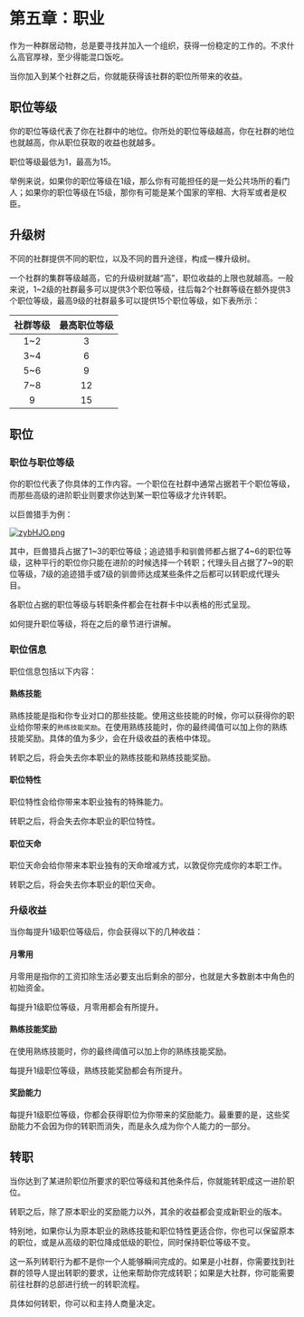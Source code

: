 # 第五章：职业

作为一种群居动物，总是要寻找并加入一个组织，获得一份稳定的工作的。不求什么高官厚禄，至少得能混口饭吃。

当你加入到某个社群之后，你就能获得该社群的职位所带来的收益。

## 职位等级

你的职位等级代表了你在社群中的地位。你所处的职位等级越高，你在社群的地位也就越高，你从职位获取的收益也就越多。

职位等级最低为1，最高为15。

举例来说，如果你的职位等级在1级，那么你有可能担任的是一处公共场所的看门人；如果你的职位等级在15级，那你有可能是某个国家的宰相、大将军或者是权臣。

## 升级树

不同的社群提供不同的职位，以及不同的晋升途径，构成一棵升级树。

一个社群的集群等级越高，它的升级树就越“高”，职位收益的上限也就越高。一般来说，1~2级的社群最多可以提供3个职位等级，往后每2个社群等级在额外提供3个职位等级，最高9级的社群最多可以提供15个职位等级，如下表所示：

社群等级|最高职位等级
:--:|:--:
1~2|3
3~4|6
5~6|9
7~8|12
9|15

## 职位

### 职位与职位等级

你的职位代表了你具体的工作内容。一个职位在社群中通常占据若干个职位等级，而那些高级的进阶职业则要求你达到某一职位等级才允许转职。

以巨兽猎手为例：

[![zybHJO.png](https://s1.ax1x.com/2022/12/05/zybHJO.png)](https://imgse.com/i/zybHJO)

其中，巨兽猎兵占据了1~3的职位等级；追迹猎手和驯兽师都占据了4~6的职位等级，这种平行的职位你只能在进阶的时候选择一个转职；代理头目占据了7~9的职位等级，7级的追迹猎手或7级的驯兽师达成某些条件之后都可以转职成代理头目。

各职位占据的职位等级与转职条件都会在社群卡中以表格的形式呈现。

如何提升职位等级，将在之后的章节进行讲解。

### 职位信息

职位信息包括以下内容：

#### 熟练技能

熟练技能是指和你专业对口的那些技能。使用这些技能的时候，你可以获得你的职业给你带来的`熟练技能奖励`。在使用熟练技能时，你的最终阈值可以加上你的熟练技能奖励。具体的值为多少，会在升级收益的表格中体现。

转职之后，将会失去你本职业的熟练技能和熟练技能奖励。

#### 职位特性

职位特性会给你带来本职业独有的特殊能力。

转职之后，将会失去你本职业的职位特性。

#### 职位天命

职位天命会给你带来本职业独有的天命增减方式，以敦促你完成你的本职工作。

转职之后，将会失去你本职业的职位天命。

### 升级收益

当你每提升1级职位等级后，你会获得以下的几种收益：

#### 月零用

月零用是指你的工资扣除生活必要支出后剩余的部分，也就是大多数剧本中角色的初始资金。

每提升1级职位等级，月零用都会有所提升。

#### 熟练技能奖励

在使用熟练技能时，你的最终阈值可以加上你的熟练技能奖励。

每提升1级职位等级，熟练技能奖励都会有所提升。

#### 奖励能力

每提升1级职位等级，你都会获得职位为你带来的奖励能力。最重要的是，这些奖励能力不会因为你的转职而消失，而是永久成为你个人能力的一部分。

## 转职

当你达到了某进阶职位所要求的职位等级和其他条件后，你就能转职成这一进阶职位。

转职之后，除了原本职业的奖励能力以外，其余的收益都会变成新职业的版本。

特别地，如果你认为原本职业的熟练技能和职位特性更适合你，你也可以保留原本的职位，或是从高级的职位降成低级的职位，同时保持职位等级不变。

这一系列转职行为都不是你一个人能够瞬间完成的。如果是小社群，你需要找到社群的领导人提出转职的要求，让他来帮助你完成转职；如果是大社群，你可能需要前往社群的总部进行统一的转职流程。

具体如何转职，你可以和主持人商量决定。